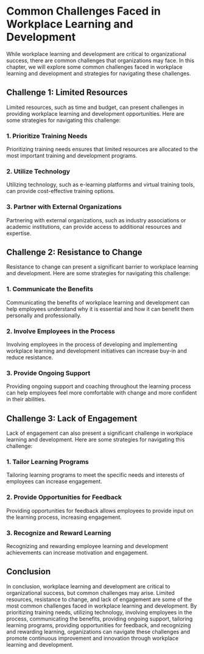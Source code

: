 Common Challenges Faced in Workplace Learning and Development
=====================================================================================================================================

While workplace learning and development are critical to organizational success, there are common challenges that organizations may face. In this chapter, we will explore some common challenges faced in workplace learning and development and strategies for navigating these challenges.

Challenge 1: Limited Resources
------------------------------

Limited resources, such as time and budget, can present challenges in providing workplace learning and development opportunities. Here are some strategies for navigating this challenge:

### 1. Prioritize Training Needs

Prioritizing training needs ensures that limited resources are allocated to the most important training and development programs.

### 2. Utilize Technology

Utilizing technology, such as e-learning platforms and virtual training tools, can provide cost-effective training options.

### 3. Partner with External Organizations

Partnering with external organizations, such as industry associations or academic institutions, can provide access to additional resources and expertise.

Challenge 2: Resistance to Change
---------------------------------

Resistance to change can present a significant barrier to workplace learning and development. Here are some strategies for navigating this challenge:

### 1. Communicate the Benefits

Communicating the benefits of workplace learning and development can help employees understand why it is essential and how it can benefit them personally and professionally.

### 2. Involve Employees in the Process

Involving employees in the process of developing and implementing workplace learning and development initiatives can increase buy-in and reduce resistance.

### 3. Provide Ongoing Support

Providing ongoing support and coaching throughout the learning process can help employees feel more comfortable with change and more confident in their abilities.

Challenge 3: Lack of Engagement
-------------------------------

Lack of engagement can also present a significant challenge in workplace learning and development. Here are some strategies for navigating this challenge:

### 1. Tailor Learning Programs

Tailoring learning programs to meet the specific needs and interests of employees can increase engagement.

### 2. Provide Opportunities for Feedback

Providing opportunities for feedback allows employees to provide input on the learning process, increasing engagement.

### 3. Recognize and Reward Learning

Recognizing and rewarding employee learning and development achievements can increase motivation and engagement.

Conclusion
----------

In conclusion, workplace learning and development are critical to organizational success, but common challenges may arise. Limited resources, resistance to change, and lack of engagement are some of the most common challenges faced in workplace learning and development. By prioritizing training needs, utilizing technology, involving employees in the process, communicating the benefits, providing ongoing support, tailoring learning programs, providing opportunities for feedback, and recognizing and rewarding learning, organizations can navigate these challenges and promote continuous improvement and innovation through workplace learning and development.
